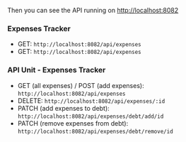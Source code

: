 

Then you can see the API running on [http://localhost:8082](http://localhost:8082)



### Expenses Tracker
- GET: `http://localhost:8082/api/expenses`
- GET: `http://localhost:8082/api/expenses`

### API Unit - Expenses Tracker
- GET (all expenses) / POST (add expenses): `http://localhost:8082/api/expenses`
- DELETE: `http://localhost:8082/api/expenses/:id`
- PATCH (add expenses to debt): `http://localhost:8082/api/expenses/debt/add/id`
- PATCH (remove expenses from debt): `http://localhost:8082/api/expenses/debt/remove/id`
 

 

